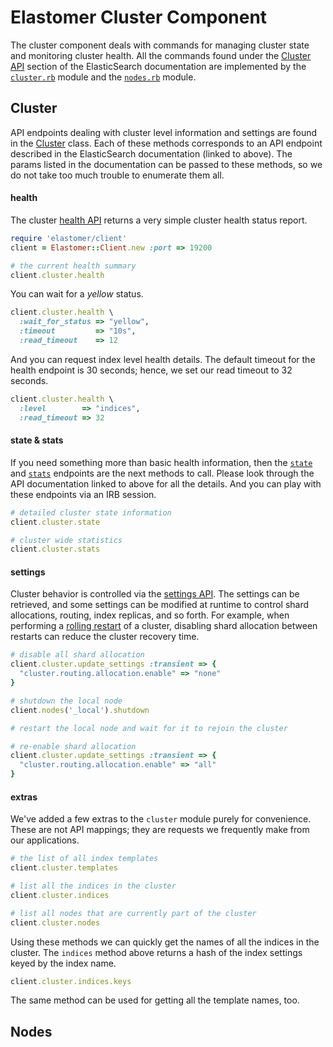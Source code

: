 # Elastomer Cluster Component

The cluster component deals with commands for managing cluster state and
monitoring cluster health. All the commands found under the
[Cluster API](http://www.elasticsearch.org/guide/en/elasticsearch/reference/current/cluster.html)
section of the ElasticSearch documentation are implemented by the
[`cluster.rb`](https://github.com/github/elastomer-client/blob/master/lib/elastomer/client/cluster.rb)
module and the [`nodes.rb`](https://github.com/github/elastomer-client/blob/master/lib/elastomer/client/nodes.rb)
module.

## Cluster

API endpoints dealing with cluster level information and settings are found in
the [Cluster](lib/elastomer/client/cluster.rb) class. Each of these methods
corresponds to an API endpoint described in the ElasticSearch documentation
(linked to above). The params listed in the documentation can be passed to these
methods, so we do not take too much trouble to enumerate them all.

#### health

The cluster [health API](http://www.elasticsearch.org/guide/en/elasticsearch/reference/current/cluster-health.html)
returns a very simple cluster health status report.

```ruby
require 'elastomer/client'
client = Elastomer::Client.new :port => 19200

# the current health summary
client.cluster.health
```

You can wait for a *yellow* status.

```ruby
client.cluster.health \
  :wait_for_status => "yellow",
  :timeout         => "10s",
  :read_timeout    => 12
```

And you can request index level health details. The default timeout for the
health endpoint is 30 seconds; hence, we set our read timeout to 32 seconds.

```ruby
client.cluster.health \
  :level        => "indices",
  :read_timeout => 32
```

#### state & stats

If you need something more than basic health information, then the
[`state`](http://www.elasticsearch.org/guide/en/elasticsearch/reference/current/cluster-state.html)
and [`stats`](http://www.elasticsearch.org/guide/en/elasticsearch/reference/current/cluster-stats.html)
endpoints are the next methods to call. Please look through the API
documentation linked to above for all the details. And you can play with these
endpoints via an IRB session.

```ruby
# detailed cluster state information
client.cluster.state

# cluster wide statistics
client.cluster.stats
```

#### settings

Cluster behavior is controlled via the
[settings API](http://www.elasticsearch.org/guide/en/elasticsearch/reference/current/cluster-update-settings.html).
The settings can be retrieved, and some settings can be modified at runtime to
control shard allocations, routing, index replicas, and so forth. For example,
when performing a [rolling restart](http://www.elasticsearch.org/guide/en/elasticsearch/guide/current/_rolling_restarts.html)
of a cluster, disabling shard allocation between restarts can reduce the
cluster recovery time.

```ruby
# disable all shard allocation
client.cluster.update_settings :transient => {
  "cluster.routing.allocation.enable" => "none"
}

# shutdown the local node
client.nodes('_local').shutdown

# restart the local node and wait for it to rejoin the cluster

# re-enable shard allocation
client.cluster.update_settings :transient => {
  "cluster.routing.allocation.enable" => "all"
}
```

#### extras

We've added a few extras to the `cluster` module purely for convenience. These
are not API mappings; they are requests we frequently make from our
applications.

```ruby
# the list of all index templates
client.cluster.templates

# list all the indices in the cluster
client.cluster.indices

# list all nodes that are currently part of the cluster
client.cluster.nodes
```

Using these methods we can quickly get the names of all the indices in the
cluster. The `indices` method above returns a hash of the index settings keyed
by the index name.

```ruby
client.cluster.indices.keys
```

The same method can be used for getting all the template names, too.

## Nodes

